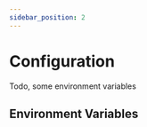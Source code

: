 ```yaml
---
sidebar_position: 2
---
```


# Configuration

Todo, some environment variables

## Environment Variables

